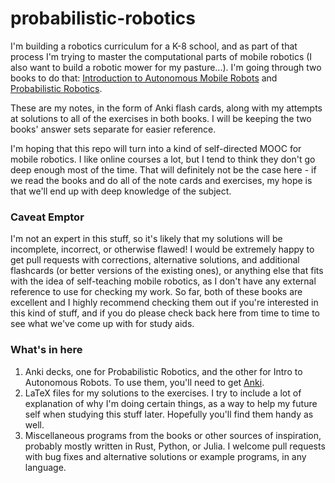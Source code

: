 probabilistic-robotics
======================

I'm building a robotics curriculum for a K-8 school, and as part of that
process I'm trying to master the computational parts of mobile robotics (I also
want to build a robotic mower for my pasture...). I'm going through two books
to do that: [Introduction to Autonomous Mobile Robots](http://amzn.com/0262015358)
and [Probabilistic Robotics](http://amzn.com/0262201623). 

These are my notes, in the form of Anki flash cards, along with my attempts at
solutions to all of the exercises in both books. I will be keeping the two
books' answer sets separate for easier reference. 

I'm hoping that this repo will turn into a kind of self-directed MOOC for
mobile robotics. I like online courses a lot, but I tend to think they don't go
deep enough most of the time. That will definitely not be the case here - if we
read the books and do all of the note cards and exercises, my hope is that
we'll end up with deep knowledge of the subject. 

### Caveat Emptor

I'm not an expert in this stuff, so it's likely that my solutions will be
incomplete, incorrect, or otherwise flawed! I would be extremely happy to get
pull requests with corrections, alternative solutions, and additional
flashcards (or better versions of the existing ones), or anything else that
fits with the idea of self-teaching mobile robotics, as I don't have any
external reference to use for checking my work. So far, both of these books are
excellent and I highly recommend checking them out if you're interested in this
kind of stuff, and if you do please check back here from time to time to see
what we've come up with for study aids.

### What's in here

1. Anki decks, one for Probabilistic Robotics, and the other for Intro to
Autonomous Robots. To use them, you'll need to get [Anki](http://ankisrs.net/).
2. LaTeX files for my solutions to the exercises. I try to include a lot of
explanation of why I'm doing certain things, as a way to help my future self
when studying this stuff later. Hopefully you'll find them handy as well.
3. Miscellaneous programs from the books or other sources of inspiration,
probably mostly written in Rust, Python, or Julia. I welcome pull requests with
bug fixes and alternative solutions or example programs, in any language.


